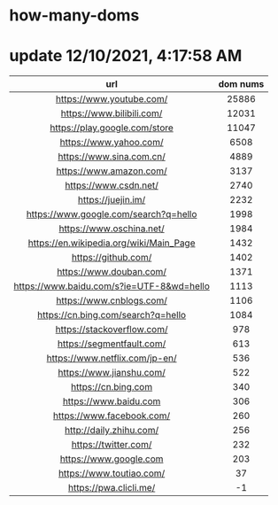 # how-many-doms

# update 12/10/2021, 4:17:58 AM

url | dom nums
:-: | :-:
https://www.youtube.com/ | 25886
https://www.bilibili.com/ | 12031
https://play.google.com/store | 11047
https://www.yahoo.com/ | 6508
https://www.sina.com.cn/ | 4889
https://www.amazon.com/ | 3137
https://www.csdn.net/ | 2740
https://juejin.im/ | 2232
https://www.google.com/search?q=hello | 1998
https://www.oschina.net/ | 1984
https://en.wikipedia.org/wiki/Main_Page | 1432
https://github.com/ | 1402
https://www.douban.com/ | 1371
https://www.baidu.com/s?ie=UTF-8&wd=hello | 1113
https://www.cnblogs.com/ | 1106
https://cn.bing.com/search?q=hello | 1084
https://stackoverflow.com/ | 978
https://segmentfault.com/ | 613
https://www.netflix.com/jp-en/ | 536
https://www.jianshu.com/ | 522
https://cn.bing.com | 340
https://www.baidu.com | 306
https://www.facebook.com/ | 260
http://daily.zhihu.com/ | 256
https://twitter.com/ | 232
https://www.google.com | 203
https://www.toutiao.com/ | 37
https://pwa.clicli.me/ | -1
